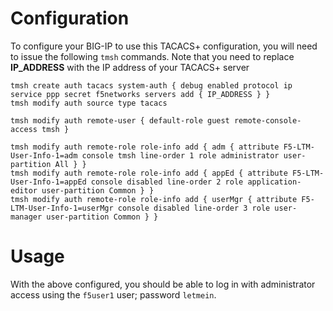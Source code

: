 Configuration
=============

To configure your BIG-IP to use this TACACS+ configuration, you will need to issue the
following `tmsh` commands. Note that you need to replace **IP_ADDRESS** with the IP address
of your TACACS+ server

```
tmsh create auth tacacs system-auth { debug enabled protocol ip service ppp secret f5networks servers add { IP_ADDRESS } }
tmsh modify auth source type tacacs

tmsh modify auth remote-user { default-role guest remote-console-access tmsh }

tmsh modify auth remote-role role-info add { adm { attribute F5-LTM-User-Info-1=adm console tmsh line-order 1 role administrator user-partition All } }
tmsh modify auth remote-role role-info add { appEd { attribute F5-LTM-User-Info-1=appEd console disabled line-order 2 role application-editor user-partition Common } }
tmsh modify auth remote-role role-info add { userMgr { attribute F5-LTM-User-Info-1=userMgr console disabled line-order 3 role user-manager user-partition Common } }
```

Usage
=====

With the above configured, you should be able to log in with administrator access using
the `f5user1` user; password `letmein`.
